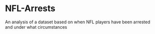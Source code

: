 # NFL-Arrests
An analysis of a dataset based on when NFL players have been arrested and under what circumstances
